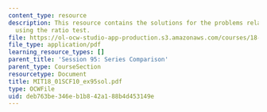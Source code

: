 ```yaml
---
content_type: resource
description: This resource contains the solutions for the problems related to the
  using the ratio test.
file: https://ol-ocw-studio-app-production.s3.amazonaws.com/courses/18-01sc-single-variable-calculus-fall-2010/deb763be346eb1b842a188b4d453149e_MIT18_01SCF10_ex95sol.pdf
file_type: application/pdf
learning_resource_types: []
parent_title: 'Session 95: Series Comparison'
parent_type: CourseSection
resourcetype: Document
title: MIT18_01SCF10_ex95sol.pdf
type: OCWFile
uid: deb763be-346e-b1b8-42a1-88b4d453149e
---
```


